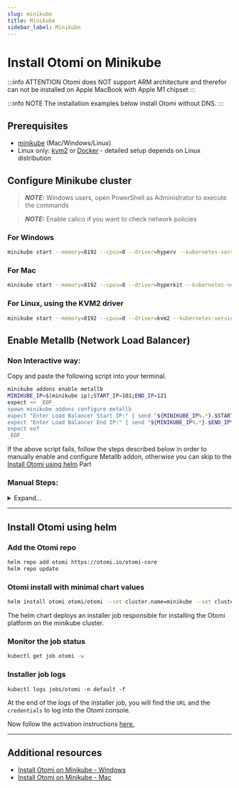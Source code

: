 ```yaml
---
slug: minikube
title: Minikube
sidebar_label: Minikube
---
```


# Install Otomi on Minikube

:::info ATTENTION
Otomi does NOT support ARM architecture and therefor can not be installed on Apple MacBook with Apple M1 chipset
:::

:::info NOTE
The installation examples below install Otomi without DNS.
:::

## Prerequisites

- [minikube](https://minikube.sigs.k8s.io/docs/start/) (Mac/Windows/Linux)
- Linux only: [kvm2](https://minikube.sigs.k8s.io/docs/drivers/kvm2/) or [Docker](https://minikube.sigs.k8s.io/docs/drivers/docker/) - detailed setup depends on Linux distribution

## Configure Minikube cluster

> **_NOTE:_** Windows users, open PowerShell as Administrator to execute the commands

> **_NOTE:_** Enable calico if you want to check network policies

### For Windows

```bash
minikube start --memory=8192 --cpus=8 --driver=hyperv --kubernetes-version=v1.30.2 --cni calico
```

### For Mac

```bash
minikube start --memory=8192 --cpus=8 --driver=hyperkit --kubernetes-version=v1.30.2 --cni calico
```

### For Linux, using the KVM2 driver

```bash
minikube start --memory=8192 --cpus=8 --driver=kvm2 --kubernetes-version=v1.30.2 --cni calico
```

## Enable Metallb (Network Load Balancer)

### Non Interactive way:

Copy and paste the following script into your terminal.

```bash
minikube addons enable metallb
MINIKUBE_IP=$(minikube ip);START_IP=101;END_IP=121
expect << _EOF_
spawn minikube addons configure metallb
expect "Enter Load Balancer Start IP:" { send "${MINIKUBE_IP%.*}.$START_IP\\r" }
expect "Enter Load Balancer End IP:" { send "${MINIKUBE_IP%.*}.$END_IP\\r" }
expect eof
_EOF_
```

If the above script fails, follow the steps described below in order to manually enable and configure Metallb addon, otherwise you can skip to the [Install Otomi using helm](#install-otomi-using-helm) Part

### Manual Steps:

<details>

<summary>Expand...</summary>

### 1.Manually Enable and Configure Metallb

```bash
minikube addons enable metallb
```

### 2.Get the IP

```
minikube ip
```

Terminal Output

```
192.168.49.2
```

_Please note that IP might and will probably be different in your system_

### 3.Configure metallb

```
minikube addons configure metallb
```

Terminal Output

```
-- Enter Load Balancer Start IP: 192.168.49.101
-- Enter Load Balancer END IP: 192.168.49.121
```

Define the load balancer's IP address range using the above example replacing the IP address which is acquired in Step 3.
_Note_ First 3 segments of the IP should be same as the minikube IP Network address while the last segment may be customized.

</details>

---

## Install Otomi using helm

### Add the Otomi repo

```bash
helm repo add otomi https://otomi.io/otomi-core
helm repo update
```

### Otomi install with minimal chart values

```bash
helm install otomi otomi/otomi --set cluster.name=minikube --set cluster.provider=custom --set apps.host-mods.enabled=false --set apps.metrics-server.extraArgs.kubelet-insecure-tls=true --set apps.metrics-server.extraArgs.kubelet-preferred-address-types=InternalIP
```

The helm chart deploys an installer job responsible for installing the Otomi platform on the minikube cluster.

### Monitor the job status

```bash
kubectl get job otomi -w
```

### Installer job logs

```
kubectl logs jobs/otomi -n default -f
```

At the end of the logs of the installer job, you will find the `URL` and the `credentials` to log into the Otomi console.

Now follow the activation instructions [here.](https://otomi.io/docs/get-started/activation)

---

## Additional resources

- [Install Otomi on Minikube - Windows](https://towardsdev.com/otomi-self-hosted-paas-for-kubernetes-on-windows-minikube-55fdfe588652)
- [Install Otomi on Minikube - Mac](https://itnext.io/installing-otomi-on-minikube-2f83dfc421d2)
